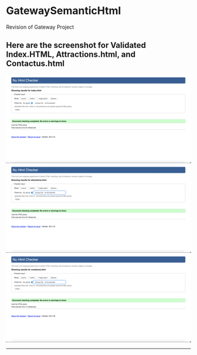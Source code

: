 # GatewaySemanticHtml
Revision of Gateway Project

## Here are the screenshot for Validated Index.HTML, Attractions.html, and Contactus.html

![index.html validation](images/index.png)
![attractions.html validation](images/attractions.png)
![contactus.html validation](images/contactus.png)


---
